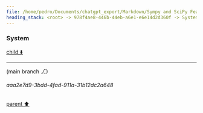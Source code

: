 ```yaml
---
file: /home/pedro/Documents/chatgpt_export/Markdown/Sympy and SciPy Features.md
heading_stack: <root> -> 978f4ae8-446b-44eb-a6e1-e6e14d2d360f -> System -> 29d455d7-aacc-4725-b3ef-918114effb01 -> System
---
```

### System

[child ⬇️](#aaa2e7d9-3bdd-4fad-911a-31b12dc2a648)

---

(main branch ⎇)
###### aaa2e7d9-3bdd-4fad-911a-31b12dc2a648
[parent ⬆️](#29d455d7-aacc-4725-b3ef-918114effb01)
